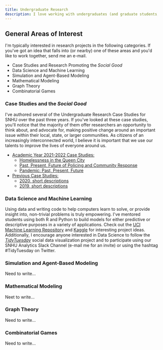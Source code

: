 ```yaml
---
title: Undergraduate Research
description: I love working with undergraduates (and graduate students, too) on research projects. Here you'll find information about my past projects and current interests
---
```


## General Areas of Interest

I'm typically interested in research projects in the following categories. If you've got an idea 
that falls into (or nearby) one of these areas and you'd like to work together, send me an e-mail.  
  + Case Studies and Research Promoting the *Social Good*
  + Data Science and Machine Learning
  + Simulation and Agent-Based Modeling
  + Mathematical Modeling
  + Graph Theory
  + Combinatorial Games

### Case Studies and the *Social Good*

I've authored several of the Undergraduate Research Case Studies for SNHU over the past three years. 
If you've looked at these case studies, you'll notice that the majority of them offer researchers an
opportunity to think about, and advocate for, making positive change around an important issue within 
their local, state, or larger communities. As citizens of an increasingly interconnected world, I 
believe it is important that we use our talents to improve the lives of everyone around us.  
  + <u>Academic Year 2021-2022 Case Studies:</u>  
    + [Homelessness in the Queen City](https://drive.google.com/file/d/1tWxZblj9dpkdZTzEN02hWvqfbmzrotg1/view?usp=sharing)
    + [Past, Present, Future of Policing and Community Response](https://drive.google.com/file/d/1lu4EF84r0VOcL2yzzq2drUbi_imcShRN/view?usp=sharing)
    + [Pandemic: Past, Present, Future](https://drive.google.com/file/d/19lkPnDTdSyjblfKzgVptYdmNku1nRUVq/view?usp=sharing)
  + <u>Previous Case Studies:</u>  
    + [2020, short descriptions](https://drive.google.com/file/d/1w7l0UZ3zxWrdrnMb1TjmEyN5AAu4QSZe/view?usp=sharing)
    + [2019, short descriptions](https://docs.google.com/document/d/1m4rplDV9tbh7xVKXbIUflRmch8NJUZYJtXf_gVYx7ec/edit?usp=sharing)

### Data Science and Machine Learning

Using data and writing code to help computers learn to solve, or provide insight into, non-trivial 
problems is truly empowering. I've mentored students using both R and Python to build models for 
either predictive or descriptive purposes in a variety of applications. Check out the [UCI Machine
Learning Repository](https://archive.ics.uci.edu/ml/index.php) and [Kaggle](https://www.kaggle.com/)
for interesting project ideas. Additionally, I encourage anyone interested in Data Science to follow
the [*TidyTuesday*](https://github.com/rfordatascience/tidytuesday) social data visualization project
and to participate using our SNHU Analytics Slack Channel (e-mail me for an invite) or using the
hashtag #TidyTuesday on Twitter.

### Simulation and Agent-Based Modeling

Need to write...

### Mathematical Modeling

Neet to write...

### Graph Theory

Need to write...

### Combinatorial Games

Need to write...
